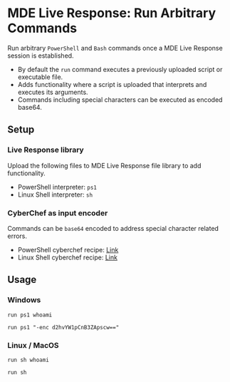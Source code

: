 # MDE Live Response: Run Arbitrary Commands
Run arbitrary `PowerShell` and `Bash` commands once a MDE Live Response session is established. 
* By default the `run` command executes a previously uploaded script or executable file.
* Adds functionality where a script is uploaded that interprets and executes its arguments.
* Commands including special characters can be executed as encoded base64.

## Setup
### Live Response library
Upload the following files to MDE Live Response file library to add functionality.
* PowerShell interpreter: `ps1`
* Linux Shell interpreter: `sh`
  
### CyberChef as input encoder
Commands can be `base64` encoded to address special character related errors.
* PowerShell cyberchef recipe: [Link](https://gchq.github.io/CyberChef/#recipe=To_Base64('A-Za-z0-9%2B/%3D')Find_/_Replace(%7B'option':'Regex','string':'%5E'%7D,'run%20ps1%20%22-enc%20',true,false,true,false)Find_/_Replace(%7B'option':'Regex','string':'$'%7D,'%22',true,false,true,false))
* Linux Shell cyberchef recipe: [Link](https://gchq.github.io/CyberChef/#recipe=To_Base64('A-Za-z0-9%2B/%3D')Find_/_Replace(%7B'option':'Regex','string':'%5E'%7D,'run%20sh%20%22-enc%20',true,false,true,false)Find_/_Replace(%7B'option':'Regex','string':'$'%7D,'%22',true,false,true,false))

## Usage
### Windows
```
run ps1 whoami
```
```
run ps1 "-enc d2hvYW1pCnB3ZApscw=="
```

### Linux / MacOS
```
run sh whoami
```
```
run sh 
```

